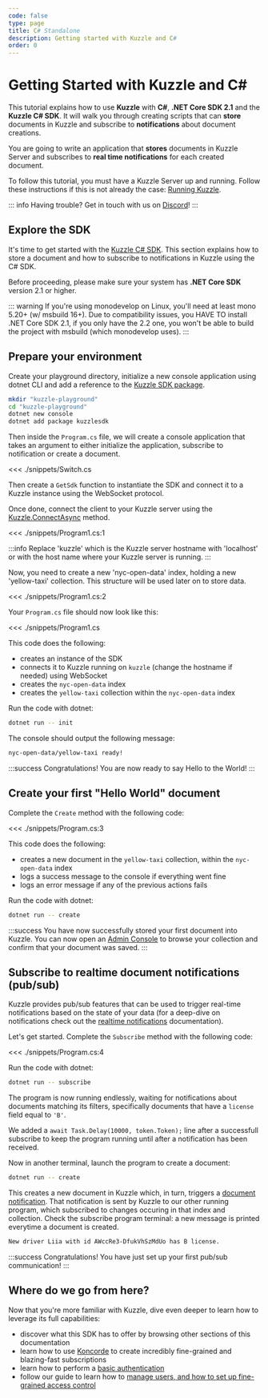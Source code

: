 ```yaml
---
code: false
type: page
title: C# Standalone
description: Getting started with Kuzzle and C#
order: 0
---
```


# Getting Started with Kuzzle and C#

This tutorial explains how to use **Kuzzle** with **C#**, **.NET Core SDK 2.1** and the **Kuzzle C# SDK**.
It will walk you through creating scripts that can **store** documents in Kuzzle and subscribe to **notifications** about document creations.

You are going to write an application that **stores** documents in Kuzzle Server and subscribes to **real time notifications** for each created document.

To follow this tutorial, you must have a Kuzzle Server up and running. Follow these instructions if this is not already the case: [Running Kuzzle](/core/2/guides/getting-started/running-kuzzle/).


::: info
Having trouble? Get in touch with us on [Discord](http://join.discord.kuzzle.io)!
:::

## Explore the SDK

It's time to get started with the [Kuzzle C# SDK](/sdk/csharp/2). This section explains how to store a document and how to subscribe to notifications in Kuzzle using the C# SDK.

Before proceeding, please make sure your system has **.NET Core SDK** version 2.1 or higher.

::: warning
If you're using monodevelop on Linux, you'll need at least mono 5.20+ (w/ msbuild 16+). Due to compatibility issues, you HAVE TO install .NET Core SDK 2.1, if you only have the 2.2 one, you won't be able to build the project with msbuild (which monodevelop uses).
:::

## Prepare your environment

Create your playground directory, initialize a new console application using dotnet CLI and add a reference to the [Kuzzle SDK package](https://www.nuget.org/packages/kuzzlesdk/).  

```sh
mkdir "kuzzle-playground"
cd "kuzzle-playground"
dotnet new console
dotnet add package kuzzlesdk
```

Then inside the `Program.cs` file, we will create a console application that takes an argument to either initialize the application, subscribe to notification or create a document.

<<< ./snippets/Switch.cs

Then create a `GetSdk` function to instantiate the SDK and connect it to a Kuzzle instance using the WebSocket protocol.

Once done, connect the client to your Kuzzle server using the [Kuzzle.ConnectAsync](/sdk/csharp/2/core-classes/kuzzle/connect-async) method.

<<< ./snippets/Program1.cs:1

:::info
Replace 'kuzzle' which is the Kuzzle server hostname with 'localhost' or with the host name where your Kuzzle server is running.
:::

Now, you need to create a new 'nyc-open-data'  index, holding a new 'yellow-taxi' collection. This structure will be used later on to store data.

<<< ./snippets/Program1.cs:2

Your `Program.cs` file should now look like this:

<<< ./snippets/Program1.cs

This code does the following:

- creates an instance of the SDK
- connects it to Kuzzle running on `kuzzle` (change the hostname if needed) using WebSocket
- creates the `nyc-open-data` index
- creates the `yellow-taxi` collection within the `nyc-open-data` index

Run the code with dotnet:

```bash
dotnet run -- init
```

The console should output the following message:

```bash
nyc-open-data/yellow-taxi ready!
```

:::success
Congratulations! You are now ready to say Hello to the World!
:::

## Create your first "Hello World" document

Complete the `Create` method with the following code:

<<< ./snippets/Program.cs:3

This code does the following:

- creates a new document in the `yellow-taxi` collection, within the `nyc-open-data` index
- logs a success message to the console if everything went fine
- logs an error message if any of the previous actions fails

Run the code with dotnet:

```bash
dotnet run -- create
```

:::success
You have now successfully stored your first document into Kuzzle. You can now open an [Admin Console](http://console.kuzzle.io) to browse your collection and confirm that your document was saved.
:::


## Subscribe to realtime document notifications (pub/sub)

Kuzzle provides pub/sub features that can be used to trigger real-time notifications based on the state of your data (for a deep-dive on notifications check out the [realtime notifications](/sdk/csharp/2/essentials/realtime-notifications/) documentation).

Let's get started. Complete the `Subscribe` method with the following code:

<<< ./snippets/Program.cs:4

Run the code with dotnet:

```bash
dotnet run -- subscribe
```

The program is now running endlessly, waiting for notifications about documents matching its filters, specifically documents that have a `license` field equal to `'B'`.

We added a `await Task.Delay(10000, token.Token);` line after a successfull subscribe to keep the program running until after a notification has been received.

Now in another terminal, launch the program to create a document:

```bash
dotnet run -- create
```

This creates a new document in Kuzzle which, in turn, triggers a [document notification](/core/2/api/essentials/notifications/#documents-changes-messages). That notification is sent by Kuzzle to our other running program, which subscribed to changes occuring in that index and collection.
Check the subscribe program terminal: a new message is printed everytime a document is created.

```bash
New driver Liia with id AWccRe3-DfukVhSzMdUo has B license.
```

:::success
Congratulations! You have just set up your first pub/sub communication!
:::

## Where do we go from here?

Now that you're more familiar with Kuzzle, dive even deeper to learn how to leverage its full capabilities:

- discover what this SDK has to offer by browsing other sections of this documentation
- learn how to use [Koncorde](/core/2/api/koncorde-filters-syntax) to create incredibly fine-grained and blazing-fast subscriptions
- learn how to perform a [basic authentication](/sdk/csharp/2/controllers/auth/login)
- follow our guide to learn how to [manage users, and how to set up fine-grained access control](/core/2/guides/essentials/security/)
